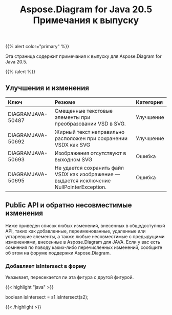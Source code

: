 ﻿---
title: Aspose.Diagram for Java 20.5 Примечания к выпуску
type: docs
weight: 30
url: /ru/java/aspose-diagram-for-java-20-5-release-notes/
---
{{% alert color="primary" %}} 

Эта страница содержит примечания к выпуску для Aspose.Diagram for Java 20.5.

{{% /alert %}} 
## **Улучшения и изменения**

|**Ключ**|**Резюме**|**Категория**|
|:- |:- |:- |
|DIAGRAMJAVA-50487|Смещенные текстовые элементы при преобразовании VSD в SVG.|Улучшение|
|DIAGRAMJAVA-50692|Жирный текст неправильно расположен при сохранении VSDX как SVG|Улучшение|
|DIAGRAMJAVA-50693|Изображения отсутствуют в выходном SVG|Ошибка|
|DIAGRAMJAVA-50695|Не удается сохранить файл VSDX как изображение — выдается исключение NullPointerException.|Ошибка|
## **Public API и обратно несовместимые изменения**
Ниже приведен список любых изменений, внесенных в общедоступный API, таких как добавленные, переименованные, удаленные или устаревшие элементы, а также любые несовместимые с предыдущими изменениями, внесенные в Aspose.Diagram для JAVA. Если у вас есть сомнения по поводу каких-либо перечисленных изменений, сообщите об этом на форуме поддержки Aspose.Diagram.
### **Добавляет isIntersect в форму**
Указывает, пересекается ли эта фигура с другой фигурой.

{{< highlight "java" >}}

 boolean isIntersect = s1.isIntersect(s2);

{{< /highlight >}}
